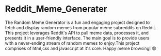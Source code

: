 # Reddit_Meme_Generater
The Random Meme Generator is a fun and engaging project designed to fetch and display random memes from popular meme subreddits on Reddit. This project leverages Reddit's API to pull meme data, processes it, and presents it in a user-friendly interface. The main goal is to provide users with a never-ending stream of random memes to enjoy.This project comprises of html,css and javascript at it's core.
Happy meme browsing! 😄

